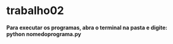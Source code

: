 # trabalho02

<b>Para executar os programas, abra o terminal na pasta e digite:</b><br />
<b>  python nomedoprograma.py</b><br />
